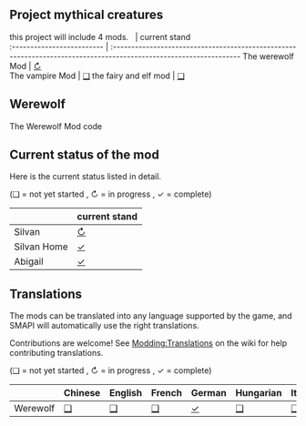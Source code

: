 ## Project mythical creatures
this project will include 4 mods.
&nbsp;                     | current stand                                                                                       
:------------------------- | :-----------------------------------------------------------------------------------------------------------------
The werewolf Mod               | [↻]()                                                                                         
The vampire Mod                | [❑]() 
the fairy and elf mod          | [❑]()

## Werewolf
The Werewolf Mod code

## Current status of the mod
Here is the current status listed in detail.

(❑ = not yet started , ↻ = in progress , ✓ = complete)

&nbsp;                     | current stand                                                                                       
:------------------------- | :-----------------------------------------------------------------------------------------------------------------
Silvan         | [↻](Werewolf/assets/NpcData/Silvan)                                                                                         
Silvan Home    | [✓](Werewolf/assets/NpcData/Silvan) 
Abigail        | [✓](Werewolf/assets/NpcData/Abigail)                                                                                | [❑](AnimalSocialMenu/i18n)                                                                                        | [✓](AnimalSocialMenu/i18n/hu.json)                                                                                                | [❑](AnimalSocialMenu/i18n)                                                                                        | [❑](AnimalSocialMenu/i18n)                                                                                        | [✓](AnimalSocialMenu/i18n/ko.json)                                                                                        | [❑](AnimalSocialMenu/i18n)                                                                                        | [❑](AnimalSocialMenu/i18n)                                                                                         | [❑](AnimalSocialMenu/i18n)                                                                                         | [✓](AnimalSocialMenu/i18n/es.json)                                                                                                | [✓](AnimalSocialMenu/i18n/th.json)                                                                                        | [❑](AnimalSocialMenu/i18n)                                                                                        | [✓](AnimalSocialMenu/i18n/uk.json)


## Translations
The mods can be translated into any language supported by the game, and SMAPI will automatically
use the right translations.

Contributions are welcome! See [Modding:Translations](https://stardewvalleywiki.com/Modding:Translations)
on the wiki for help contributing translations.

(❑ = not yet started , ↻ = in progress , ✓ = complete)

&nbsp;                     | Chinese                                                                                                          | English                                                                                                            | French                                                                                                            | German                                                                                                            | Hungarian                                                                                                                         | Italian                                                                                                           | Japanese                                                                                                          | Korean                                                                                                            | Polish                                                                                                            | Portuguese                                                                                                        | Russian                                                                                                           | Spanish                                                                                                           | Thai                                                                                                              | Turkish                                                                                                           | Ukrainian
:------------------------- | :---------------------------------------------------------------------------------------------------------------- | :---------------------------------------------------------------------------------------------------------------- | :---------------------------------------------------------------------------------------------------------------- | :---------------------------------------------------------------------------------------------------------------- | :-------------------------------------------------------------------------------------------------------------------------------- | :---------------------------------------------------------------------------------------------------------------- | :---------------------------------------------------------------------------------------------------------------- | :---------------------------------------------------------------------------------------------------------------- | :---------------------------------------------------------------------------------------------------------------- | :---------------------------------------------------------------------------------------------------------------- | :---------------------------------------------------------------------------------------------------------------- | :---------------------------------------------------------------------------------------------------------------- | :---------------------------------------------------------------------------------------------------------------- | :---------------------------------------------------------------------------------------------------------------- | :----------------------------------------------------------------------------------------------------------------
Werewolf                   | [❑](Werewolf/Werewolf/i18n)                                                                                                | [❑](Werewolf/Werewolf/i18n)                                                                                | [❑](Werewolf/Werewolf/i18n)                                                                                | [✓](Werewolf/Werewolf/i18n)                                                                                        | [❑](Werewolf/Werewolf/i18n)                                                                                 | [❑](Werewolf/Werewolf/i18n)                                                                                        | [❑](Werewolf/Werewolf/i18n)                                                                                        | [❑](Werewolf/Werewolf/i18n)                                                                                | [❑](Werewolf/Werewolf/i18n)                                                                                        | [❑](Werewolf/Werewolf/i18n)                                                                                        | [❑](Werewolf/Werewolf/i18n)                                                                                        | [❑](Werewolf/Werewolf/i18n)                                                                                | [❑](Werewolf/Werewolf/i18n)                                                                                | [❑](Werewolf/Werewolf/i18n)                                                                                        | [❑](Werewolf/Werewolf/i18n)
